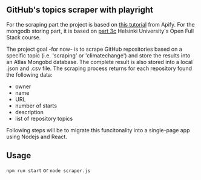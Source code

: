 ## GitHub's topics scraper with playright

For the scraping part the project is based on [this tutorial](https://blog.apify.com/how-to-scrape-the-web-with-playwright-ece1ced75f73/) from Apify.
For the mongodb storing part, it is based on [part 3c](https://fullstackopen.com/en/part3/saving_data_to_mongo_db#mongo-db) Helsinki University's Open Full Stack course.

The project goal -for now- is to scrape GitHub repositories based on a specific topic (i.e. 'scraping' or 'climatechange') and store the results into an Atlas Mongobd database. The complete result is also stored into a local .json and .csv file. 
The scraping process returns for each repository found the following data: 
- owner
- name
- URL
- number of starts
- description
- list of repository topics

Following steps will be to migrate this funcitonality into a single-page app using Nodejs and React.

## Usage

`npm run start` or `node scraper.js`